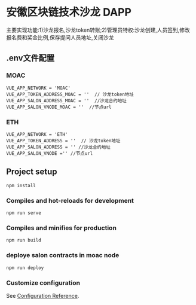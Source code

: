 # 安徽区块链技术沙龙 DAPP

主要实现功能:1)沙龙报名,沙龙token转账;2)管理员特权:沙龙创建,人员签到,修改报名费和奖金比例,保存提问人员地址,关闭沙龙

## .env文件配置

### MOAC
```
VUE_APP_NETWORK = 'MOAC'
VUE_APP_TOKEN_ADDRESS_MOAC = ''  // 沙龙token地址
VUE_APP_SALON_ADDRESS_MOAC = ''  //沙龙合约地址
VUE_APP_SALON_VNODE_MOAC = ''  //节点url
```

### ETH
```
VUE_APP_NETWORK = 'ETH'
VUE_APP_TOKEN_ADDRESS = ''  // 沙龙token地址
VUE_APP_SALON_ADDRESS = '' //沙龙合约地址
VUE_APP_SALON_VNODE ='' //节点url
```

## Project setup
```
npm install
```

### Compiles and hot-reloads for development
```
npm run serve
```

### Compiles and minifies for production
```
npm run build
```

### deploye salon contracts in moac node
```
npm run deploy
```


### Customize configuration
See [Configuration Reference](https://cli.vuejs.org/config/).
